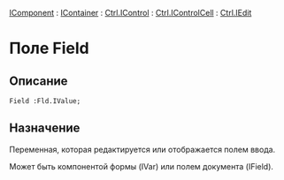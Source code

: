 ﻿---
Link: .Ctrl.IEdit.@Field
---

[IComponent](topic:Com.Custom.ComClasses.IComponent.Default) :
[IContainer](topic:Com.Custom.ComClasses.IContainer.Default) :
[Ctrl.IControl](topic:Com.Custom.ComClasses.Ctrl.IControl.Default) :
[Ctrl.IControlCell](topic:Com.Custom.ComClasses.Ctrl.IControlCell.Default) :
[Ctrl.IEdit](Default)

# Поле Field

## Описание

    Field :Fld.IValue;

## Назначение

Переменная, которая редактируется или отображается полем ввода.

Может быть компонентой формы (IVar) или полем документа (IField).
